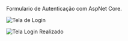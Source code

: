 
Formulario de Autenticação com AspNet Core.



![Tela de Login](https://github.com/CarlosEnglerADS/Projeto-Bella-Pintura/assets/125681322/5f2a6e17-caa6-4049-9463-a524a737c16c)




![Tela Login Realizado](https://github.com/CarlosEnglerADS/Projeto-Bella-Pintura/assets/125681322/0bb8e868-cf4d-4692-9004-2a493095bddb)
